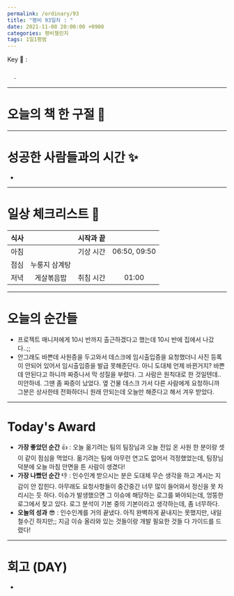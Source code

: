 ```yaml
---
permalink: /ordinary/93
title: "평비 93일차 : "
date: 2021-11-08 20:00:00 +0900
categories: 평비챌린지
tags: 1일1평범
---  
```

Key 🔑 :  
```

  - 
```

---
# 오늘의 책 한 구절 📕

---
# 성공한 사람들과의 시간 ✨
- 

---
# 일상 체크리스트 📃

| 식사 |  | 시작과 끝 |  |
|:----:|:----:|:----:|:----:|
| 아침 |  | 기상 시간 | 06:50, 09:50 |
| 점심 | 누룽지 삼계탕 |  |  |
| 저녁 | 게살볶음밥 | 취침 시간 | 01:00 |

---
# 오늘의 순간들
- 프로젝트 매니저에게 10시 반까지 출근하겠다고 했는데 10시 반에 집에서 나갔다..;;  
- 안그래도 바쁜데 사원증을 두고와서 데스크에 임시출입증을 요청했더니 사진 등록이 안되어 있어서 임시출입증을 발급 못해준단다. 아니 도대체 언제 바뀐거지? 바쁜데 안된다고 하니까 짜증나서 막 성질을 부렸다. 그 사람은 원칙대로 한 것일텐데.. 미안하네. 그땐 좀 짜증이 났었다. 옆 건물 데스크 가서 다른 사람에게 요청하니까 그분은 상사한테 전화하더니 원래 안되는데 오늘만 해준다고 해서 겨우 받았다.

---
# Today's Award
- **가장 좋았던 순간** 👍 : 오늘 옮기려는 팀의 팀장님과 오늘 전입 온 사원 한 분이랑 셋이 같이 점심을 먹었다. 옮기려는 팀에 아무런 연고도 없어서 걱정했었는데, 팀장님 덕분에 오늘 마침 안면을 튼 사람이 생겼다!  
- **가장 나빴던 순간** 👎 : 인수인계 받으시는 분은 도대체 무슨 생각을 하고 계시는 지 감이 안 잡힌다. 아무래도 요청사항들이 중간중간 너무 많이 들어와서 정신을 못 차리시는 듯 하다. 이슈가 발생했으면 그 이슈에 해당하는 로그를 봐야되는데, 엉뚱한 로그에서 찾고 있다. 로그 분석이 기본 중의 기본이라고 생각하는데, 좀 너무하다.  
- **오늘의 성과** 😎 : 인수인계를 거의 끝냈다. 아직 완벽하게 끝내지는 못했지만, 내일 철수긴 하지만;; 지금 이슈 올라와 있는 것들이랑 개발 필요한 것들 다 가이드를 드렸다!  

---
# 회고 (DAY)
-
